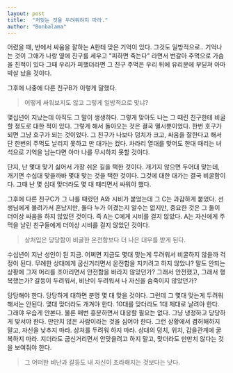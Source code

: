 ```yaml
---
layout: post
title:  "처맞는 것을 두려워하지 마라."
author: "Bonbalama" 
---
```

어렸을 때, 반에서 싸움을 잘하는 A한테 맞은 기억이 있다. 그것도 일방적으로..
기억나는 것이 그애가 나랑 옆에 친구를 세우고 "피하면 죽는다" 라면서 번갈아 주먹으로 가슴을 친적이 있다
그때 우리가 피했더라면 그 친구 주먹은 우리 뒤에 유리문에 부딛쳐 아마 박살 났을 것이다.  

그후에 나중에 다른 친구B가 이렇게 말했다. 

> 어떻게 싸워보지도 않고 그렇게 일방적으로 맞냐? 

몇십년이 지났는데 아직도 그 말이 생생하다. 그렇게 맞아도 나는 그 때린 친구한테 비굴할 정도로 대한 적이 있다. 그렇게 해서 돌아오는 것은 결국 멸시뿐이었다. 한번 호구가 되면 그냥 호구가 되는 것이었다. 그 친구가 나보다 덩치가 크고, 싸움을 잘한다고 해서 단 한번의 주먹도 날리지 못하고 만 대가는 컸다. 차라리 열대를 맞어도 한대 때리는 녀석으로 기억을  남는다면 아마 나를 무시하지 못할 것이다. 

단지, 난 몇대 맞기 싫어서 가장 쉬운 길을 택한 것이다.  개기지 않으면 두어대 맞는데, 개기면 수십대 맞을까바 몇대 맞는 것을 택한 것이다. 그것에 대한 대가는 결국 비굴함이다. 그때 난 몇 십대 맞더라도 몇 대 때리면서 싸워야 했다. 

그후에 다른 친구C가 그 나를 때렸던 A와 시비가 붙었는데 그 C는 과감하게 붙었다. 선생님에게 불려가서 혼났지만, 둘다 누가 이겼는지 알수는 없지만, 중요한 것은 그 둘이 더이상 싸움을 하지 않았던 것이다. 즉  A는  C에게 시비를 걸지 않았다.  A는 자신에게 주먹을 날린 친구들에게 더이상 시비를 걸지 않았던 것이다. 

>  상처입은 당당함이 비굴한 온전함보다 더 나은 대우를 받게 된다.

수십년이 지난 성인이 된 지금. 어쩌면 지금도 몇대 맞는게 두려워서 비굴하지 않을까 걱정이 된다. 무례한 상대에게 굽신거리면서 온전함을 지키려고 하지 않았나? 말도 안되는 상황에 그저 머리를 조아리면서 안전함을 바라지 않았던가? 그래서 안전했고, 그래서 행복했는가? 갈등이 두려워서, 비난이 두려워서 나 자신을 숨죽이지 않았던가?

당당해야 한다. 당당하게 대하면 분명 몇 대 맞을 것이다. 그런데 그 몇대 맞는게 두려워해서는 안된다. 몇대 맞더라도 개겨야 한다.  10대를 맞더라도 1대 제대로 날려야 한다. 그래야 우습게 안본다.  물론 매번 흥분하면서 대응할 필요는 없다. 그냥 냉정하고 당당하게 맞서야 한다. 만만치 않은 사람이라는 것을 심어야 한다. 그런 상황에서 겸허해하지 말고,  자신을 낮추지 마라. 상처를 두려워 하지 마라. 상대의 덩치, 위치, 갑을관계에 굴복하지 마라. 지더라도 굽신거리면서 안맞을려고 하지 말고, 맞더라도 만만치 않다는 것을 보여줘야 한다.

> 그 어떠한 비난과 갈등도 내 자신이 초라해지는 것보다는 낫다. 


